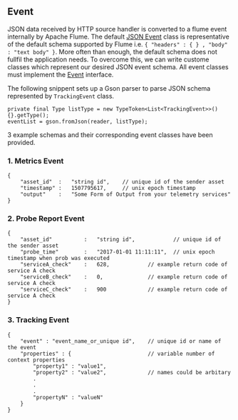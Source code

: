 ## Event
JSON data received by HTTP source handler is converted to a flume event internally by Apache Flume. The default [JSON Event](https://github.com/apache/flume/blob/release-1.7.0/flume-ng-sdk/src/main/java/org/apache/flume/event/JSONEvent.java) class is representative of the default schema supported by Flume i.e. `{ "headers" : { } , "body" : "text body" }`. More often than enough, the default schema does not fullfil the application needs. To overcome this, we can write custome classes which represent our desired JSON event schema. All event classes must implement the [Event](https://github.com/apache/flume/blob/release-1.7.0/flume-ng-sdk/src/main/java/org/apache/flume/Event.java) interface.
 
The following snippent sets up a Gson parser to parse JSON schema represented by `TrackingEvent` class.
```
private final Type listType = new TypeToken<List<TrackingEvent>>(){}.getType();
eventList = gson.fromJson(reader, listType);
```

3 example schemas and their corresponding event classes have been provided.

### 1. Metrics Event

```
{ 
    "asset_id"	:	"string id",    // unique id of the sender asset
	"timestamp"	:	1507795617,     // unix epoch timestamp
	"output"	:	"Some Form of Output from your telemetry services"
}
```

### 2. Probe Report Event

```
{ 
    "asset_id"          :   "string id",    		// unique id of the sender asset
    "probe_time"        :   "2017-01-01 11:11:11",  // unix epoch timestamp when prob was executed
	"serviceA_check"    :   628,            // example return code of service A check
	"serviceB_check"    :   0,              // example return code of service A check
	"serviceC_check"    :   900             // example return code of service A check
}
```

### 3. Tracking Event

```
{
	"event" : "event_name_or_unique id",    // unique id or name of the event
	"properties" : {		                // variable number of context properties 
		"property1"	: "value1",
		"property2"	: "value2",             // names could be arbitary
		.
		.
		.
		"propertyN" : "valueN"	
	}
}
```

